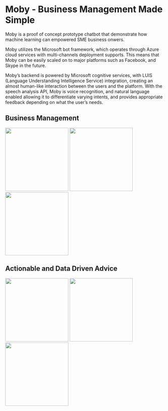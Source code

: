 # Moby - Business Management Made Simple


Moby is a proof of concept prototype chatbot that demonstrate how machine learning can empowered SME business onwers.

Moby utilizes the Microsoft bot framework, which operates through Azure cloud services with multi-channels deployment supports. 
This means that Moby can be easily scaled on to major platforms such as Facebook, and Skype in the future. 

Moby’s backend is powered by Microsoft cognitive services, with LUIS (Language Understanding Intelligence Service) integration, creating an almost human-like interaction between the users and the platform. With the speech analysis API, Moby is voice recognition, and natural language enabled allowing it
to differentiate varying intents, and provides appropriate feedback depending on what the user’s needs.

## Business Management

<p>
<img src="img/1.0.jpg" width="200"/>
<img src="img/1.1.jpg" width="200"/>
<img src="img/1.2.jpg" width="200"/>
</p>


## Actionable and Data Driven Advice

<p>
<img src="img/2.0.jpg" width="200"/>
<img src="img/2.1.jpg" width="200"/>
<img src="img/2.2.jpg" width="200"/>
</p>
